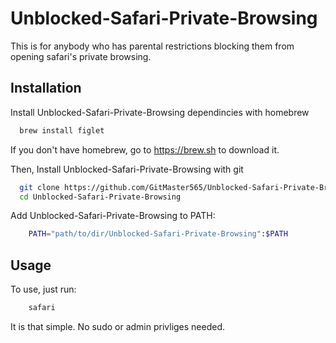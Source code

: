 # Unblocked-Safari-Private-Browsing

This is for anybody who has parental restrictions blocking them from opening safari's private browsing.


## Installation

Install Unblocked-Safari-Private-Browsing dependincies with homebrew

```zsh
  brew install figlet
```

If you don't have homebrew, go to https://brew.sh to download it.

Then, Install Unblocked-Safari-Private-Browsing with git

```zsh
  git clone https://github.com/GitMaster565/Unblocked-Safari-Private-Browsing.git
  cd Unblocked-Safari-Private-Browsing
```

Add Unblocked-Safari-Private-Browsing to PATH:

```zsh
    PATH="path/to/dir/Unblocked-Safari-Private-Browsing":$PATH
```
    
## Usage

To use, just run:

```zsh
    safari
```

It is that simple. No sudo or admin privliges needed.
